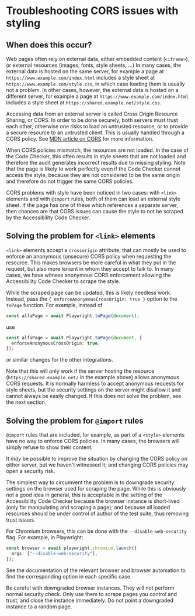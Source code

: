 # Troubleshooting CORS issues with styling

## When does this occur?

Web pages often rely on external data, either embedded content (`<iframe>`), or external resources (images, fonts, style sheets, …) In many cases, the external data is hosted on the same server, for example a page at `https://www.example.com/index.html` includes a style sheet at `https://www.example.com/style.css`, in which case loading them is usually not a problem. In other cases, however, the external data is hosted on a different server, for example a page at `https://www.example.com/index.html` includes a style sheet at `https://shared.example.net/style.css`.

Accessing data from an external server is called Cross Origin Resource Sharing, or CORS. In order to be done securely, both servers must trust each other, otherwise one risks to load an untrusted resource, or to provide a secure resource to an untrusted client. This is usually handled through a CORS policy. See [MDN article on CORS](https://developer.mozilla.org/en-US/docs/Web/HTTP/Guides/CORS) for more information.

When CORS policies mismatch, the resources are not loaded. In the case of the Code Checker, this often results in style sheets that are not loaded and therefore the audit generates incorrect results due to missing styling. Note that the page is likely to work perfectly even if the Code Checker cannot access the style, because they are not considered to be the same origin and therefore do not trigger the same CORS policies.

CORS problems with style have been noticed in two cases: with `<link>` elements and with `@import` rules, both of them can load an external style sheet. If the page has one of these which references a separate server, then chances are that CORS issues can cause the style to not be scraped by the Accessibility Code Checker.

## Solving the problem for `<link>` elements

`<link>` elements accept a `crossorigin` attribute, that can mostly be used to enforce an anonymous (unsecure) CORS policy when requesting the resource. This makes browsers be more careful in what they put in the request, but also more lenient in whom they accept to talk to. In many cases, we have witness anonymous CORS enforcement allowing the Accessibility Code Checker to scrape the style.

While the scraped page can be updated, this is likely needless work. Instead, pass the `{ enforceAnonymousCrossOrigin: true }` option to the `toPage` function. For example, instead of

```typescript
const alfaPage = await Playwright.toPage(document);
```

use

```typescript
const alfaPage = await Playwright.toPage(document, {
  enforceAnonymousCrossOrigin: true,
});
```

or similar changes for the other integrations.

Note that this will only work if the server hosting the resource (`https://shared.example.net/` in the example above) allows anonymous CORS requests. It is normally harmless to accept anonymous requests for style sheets, but the security settings on the server might disallow it and cannot always be easily changed. If this does not solve the problem, see the next section.

## Solving the problem for `@import` rules

`@import` rules that are included, for example, as part of a `<style>` elements have no way to enforce CORS policies. In many cases, the browsers will simply refuse to show their content.

It _may_ be possible to improve the situation by changing the CORS policy on either server, but we haven't witnessed it; and changing CORS policies may open a security risk.

The simplest way to circumvent the problem is to downgrade security settings on the browser used for scraping the page. While this is obviously not a good idea in general, this is acceptable in the setting of the Accessibility Code Checker because the browser instance is short-lived (only for manipulating and scraping a page); and because all loaded resources should be under control of author of the test suite, thus removing trust issues.

For Chromium browsers, this can be done with the `--disable-web-security` flag. For example, in Playwright:

```typescript
const browser = await playwright.chromium.launch({
  args: ["--disable-web-security"],
});
```

See the documentation of the relevant browser and browser automation to find the corresponding option in each specific case.

Be careful with downgraded browser instances. They will not perform normal security check. Only use them to scrape pages you control and trust, and close the instance immediately. Do not point a downgraded instance to a random page.
